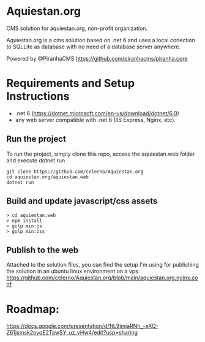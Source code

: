 # Aquiestan.org
CMS solution for aquiestan.org, non-profit organization. 

Aquiestan.org is a cms solution based on .net 6 and uses a local conection to SQLLite as database with no need of a database server anywhere. 

Powered by @PiranhaCMS https://github.com/piranhacms/piranha.core

# Requirements and Setup Instructions
- .net 6 (https://dotnet.microsoft.com/en-us/download/dotnet/6.0)
- any web server compatible with .net 6 (IIS Express, Nginx, etc).

## Run the project

To run the project, simply clone this repo, access the aquiestan.web folder and execute dotnet run

``` 
git clone https://github.com/celerno/Aquiestan.org
cd aquiestan.org/aquiestan.web
dotnet run
```
## Build and update javascript/css assets
```
> cd aquiestan.web
> npm install
> gulp min:js
> gulp min:css
```
## Publish to the web
Attached to the solution files, you can find the setup I'm using for publishing the solution in an ubuntu linux environment on a vps
https://github.com/celerno/Aquiestan.org/blob/main/aquiestan.org.nginx.conf

# Roadmap:
https://docs.google.com/presentation/d/1tL9imjaRNh_-eXQ-Z61jsmsk2oyqE2TawSY_uz_vHw4/edit?usp=sharing

